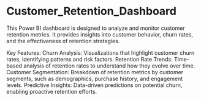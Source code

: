 # Customer_Retention_Dashboard
This Power BI dashboard is designed to analyze and monitor customer retention metrics. It provides insights into customer behavior, churn rates, and the effectiveness of retention strategies.

Key Features:
Churn Analysis: Visualizations that highlight customer churn rates, identifying patterns and risk factors.
Retention Rate Trends: Time-based analysis of retention rates to understand how they evolve over time.
Customer Segmentation: Breakdown of retention metrics by customer segments, such as demographics, purchase history, and engagement levels.
Predictive Insights: Data-driven predictions on potential churn, enabling proactive retention efforts.
